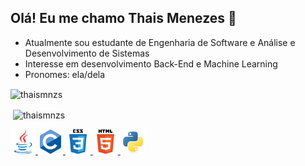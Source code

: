 ## Olá! Eu me chamo Thais Menezes 👋

- Atualmente sou estudante de Engenharia de Software e Análise e Desenvolvimento de Sistemas
- Interesse em desenvolvimento Back-End e Machine Learning
- Pronomes: ela/dela
<div>
<p><img align="center" src="https://github-readme-stats.vercel.app/api/top-langs?username=thaismnzs&show_icons=true&theme=dracula&locale=en&layout=compact" alt="thaismnzs" /></p>
<p>&nbsp;<img align="center" src="https://github-readme-stats.vercel.app/api?username=thaismnzs&show_icons=true&theme=dracula&locale=en" alt="thaismnzs" /></p>
</div>

<p align="left"> <a href="https://www.java.com" target="_blank" rel="noreferrer"> <img src="https://raw.githubusercontent.com/devicons/devicon/master/icons/java/java-original.svg" alt="java" width="40" height="40"/> </a><a href="https://www.cprogramming.com/" target="_blank" rel="noreferrer"> <img src="https://raw.githubusercontent.com/devicons/devicon/master/icons/c/c-original.svg" alt="c" width="40" height="40"/> </a> <a href="https://www.w3schools.com/css/" target="_blank" rel="noreferrer"> <img src="https://raw.githubusercontent.com/devicons/devicon/master/icons/css3/css3-original-wordmark.svg" alt="css3" width="40" height="40"/> </a><a href="https://www.w3.org/html/" target="_blank" rel="noreferrer"> <img src="https://raw.githubusercontent.com/devicons/devicon/master/icons/html5/html5-original-wordmark.svg" alt="html5" width="40" height="40"/> </a> <a href="https://www.python.org" target="_blank" rel="noreferrer"> <img src="https://raw.githubusercontent.com/devicons/devicon/master/icons/python/python-original.svg" alt="python" width="40" height="40"/> </a> </p>
